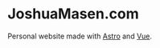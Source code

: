 # JoshuaMasen.com

Personal website made with [Astro](https://astro.build) and [Vue](https://v3.vuejs.org/).
